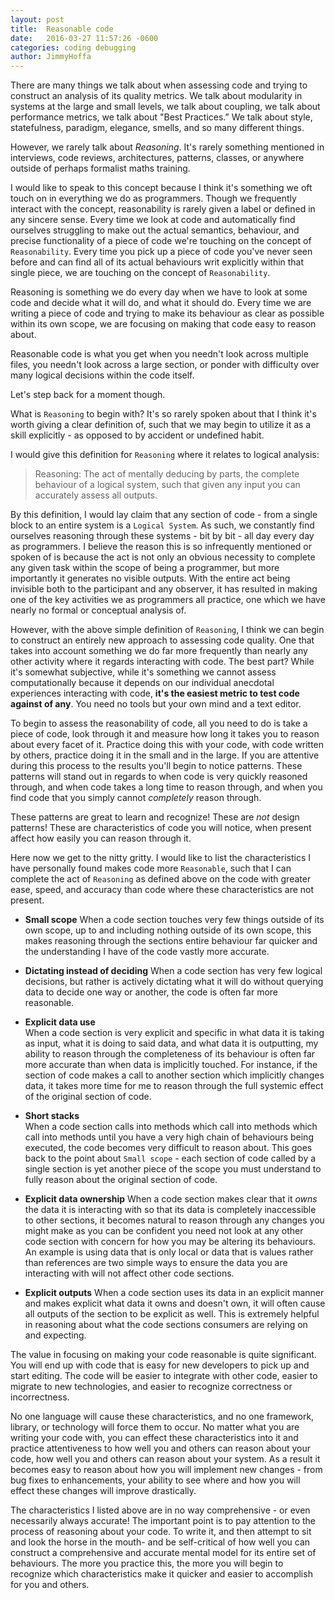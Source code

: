 ```yaml
---
layout: post
title:  Reasonable code
date:   2016-03-27 11:57:26 -0600
categories: coding debugging
author:	JimmyHoffa
---
```


There are many things we talk about when assessing code and trying to construct
an analysis of its quality metrics. We talk about modularity in systems at the
large and small levels, we talk about coupling, we talk about performance
metrics, we talk about "Best Practices.” We talk about style, statefulness,
paradigm, elegance, smells, and so many different things.

However, we rarely talk about *Reasoning*. It's rarely something mentioned in
interviews, code reviews, architectures, patterns, classes, or anywhere outside
of perhaps formalist maths training.

I would like to speak to this concept because I think it's something we oft
touch on in everything we do as programmers. Though we frequently interact with
the concept, reasonability is rarely given a label or defined in any sincere sense. Every
time we look at code and automatically find ourselves struggling to make out the
actual semantics, behaviour, and precise functionality of a piece of code
we're touching on the concept of `Reasonability`. Every time you pick up a piece
of code you've never seen before and can find all of its actual behaviours
writ explicitly within that single piece, we are touching on the concept of
`Reasonability`.

Reasoning is something we do every day when we have to look at some code and
decide what it will do, and what it should do. Every time we are writing a piece
of code and trying to make its behaviour as clear as possible within its own
scope, we are focusing on making that code easy to reason about.

Reasonable code is what you get when you needn't look across multiple files, you
needn't look across a large section, or ponder with difficulty over many logical
decisions within the code itself.

Let's step back for a moment though.

What is `Reasoning` to begin with? It's so rarely spoken about that I think it's
worth giving a clear definition of, such that we may begin to utilize it as a
skill explicitly - as opposed to by accident or undefined habit.

I would give this definition for `Reasoning` where it relates to logical
analysis:

 > Reasoning: The act of mentally deducing by parts, the complete behaviour of a
 > logical system, such that given any input you can accurately assess all
 > outputs.

By this definition, I would lay claim that any section of code - from a single
block to an entire system is a `Logical System`. As such, we constantly find
ourselves reasoning through these systems - bit by bit - all day every day as
programmers. I believe the reason this is so infrequently mentioned or spoken of
is because the act is not only an obvious necessity to complete any given task
within the scope of being a programmer, but more importantly it generates no
visible outputs. With the entire act being invisible both to the participant and
any observer, it has resulted in making one of the key activities we as
programmers all practice, one which we have nearly no formal or conceptual
analysis of.

However, with the above simple definition of `Reasoning`, I think we can begin
to construct an entirely new approach to assessing code quality. One that takes
into account something we do far more frequently than nearly any other
activity where it regards interacting with code. The best part? While it's
somewhat subjective, while it's something we cannot assess computationally
because it depends on our individual anecdotal experiences interacting with
code, **it's the easiest metric to test code against of any**. You need no
tools but your own mind and a text editor.

To begin to assess the reasonability of code, all you need to do is take a piece
of code, look through it and measure how long it takes you to reason about every
facet of it. Practice doing this with your code, with code written by others,
practice doing it in the small and in the large. If you are attentive during
this process to the results you'll begin to notice patterns. These patterns
will stand out in regards to when code is very quickly reasoned through, and
when code takes a long time to reason through, and when you find code that you
simply cannot *completely* reason through.

These patterns are great to learn and recognize! These are *not* design
patterns! These are characteristics of code you will notice, when present affect
how easily you can reason through it.

Here now we get to the nitty gritty. I would like to list the characteristics I
have personally found makes code more `Reasonable`, such that I can complete the
act of `Reasoning` as defined above on the code with greater ease, speed, and
accuracy than code where these characteristics are not present.

* **Small scope**
 When a code section touches very few things outside of its own scope, up to
and including nothing outside of its own scope, this makes reasoning
through the sections entire behaviour far quicker and the understanding
I have of the code vastly more accurate.

* **Dictating instead of deciding**
 When a code section has very few logical decisions, but rather is actively dictating
what it will do without querying data to decide one way or another, the code
is often far more reasonable.

* **Explicit data use**  
When a code section is very explicit and specific in what data it is taking
as input, what it is doing to said data, and what data it is outputting, my
ability to reason through the completeness of its behaviour is often far
more accurate than when data is implicitly touched. For instance, if the
section of code makes a call to another section which implicitly changes
data, it takes more time for me to reason through the full systemic effect
of the original section of code.

* **Short stacks**  
When a code section calls into methods which call into methods which call
into methods until you have a very high chain of behaviours being executed,
the code becomes very difficult to reason about. This goes back to the point
about `Small scope` - each section of code called by a single section is yet
another piece of the scope you must understand to fully reason about the
original section of code.

* **Explicit data ownership**
 When a code section makes clear that it *owns* the data it is interacting with
so that its data is completely inaccessible to other sections, it becomes
natural to reason through any changes you might make as you can be confident you
need not look at any other code section with concern for how you may be altering
its behaviours. An example is using data that is only local or data that is values
rather than references are two simple ways to ensure the data you are interacting
with will not affect other code sections.

* **Explicit outputs**
 When a code section uses its data in an explicit manner and makes explicit
what data it owns and doesn't own, it will often cause all outputs of the
section to be explicit as well. This is extremely helpful in reasoning about
what the code sections consumers are relying on and expecting.


The value in focusing on making your code reasonable is quite significant. You
will end up with code that is easy for new developers to pick up and
start editing. The code will be easier to integrate with other code, easier to
migrate to new technologies, and easier to recognize correctness or incorrectness.

No one language will cause these characteristics, and no one framework, library, or
technology will force them to occur. No matter what you are writing your code
with, you can effect these characteristics into it and practice attentiveness to
how well you and others can reason about your code, how well you and others can
reason about your system. As a result it becomes easy to reason about how
you will implement new changes - from bug fixes to enhancements, your ability to
see where and how you will effect these changes will improve drastically.

The characteristics I listed above are in no way comprehensive - or even
necessarily always accurate! The important point is to pay attention to the
process of reasoning about your code. To write it, and then attempt to sit and
look the horse in the mouth- and be self-critical of how well you can construct
a comprehensive and accurate mental model for its entire set of behaviours. The
more you practice this, the more you will begin to recognize which
characteristics make it quicker and easier to accomplish for you and others.
